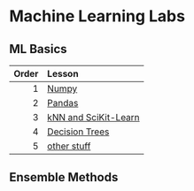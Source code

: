 # Machine Learning Labs



## ML Basics

| Order | Lesson                                         |
| ----: | :--------------------------------------------- |
|     1 | [Numpy](numpy.ipynb)                           |
|     2 | [Pandas](pandas.ipynb)                         |
|     3 | [kNN and SciKit-Learn](intro-to-sklearn.ipynb) |
|     4 | [Decision Trees](decision_trees.ipynb)         |
|   5 | [other stuff](stuff.ipynb) |

## Ensemble Methods





